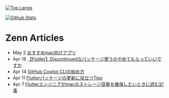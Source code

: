 [![Top Langs](https://github-readme-stats.vercel.app/api/top-langs?username=K9i-0&langs_count=8&layout=compact)](https://github.com/anuraghazra/github-readme-stats)

[![Github Stats](https://github-readme-stats.vercel.app/api?username=K9i-0&count_private=true&show_icons=true)](https://github.com/anuraghazra/github-readme-stats)

# Zenn Articles

<!-- profile updater begin: zenn -->
- May 2 [おすすめmac向けアプリ](https://zenn.dev/k9i/articles/20230502_macapp)
- Apr 18 [【Flutter】Discontinuedなパッケージ使うのやめてもらっていいですか](https://zenn.dev/k9i/articles/ece50eb7315449)
- Apr 14 [GitHub Copilot CLIの始め方](https://zenn.dev/k9i/articles/56920952ce9644)
- Apr 11 [Flutterパッケージの更新に役立つTips](https://zenn.dev/k9i/articles/ffa716e272afaa)
- Apr 7 [Flutterエンジニアがmacのストレージ容量を確保したいときに読む記事](https://zenn.dev/k9i/articles/3e5c9a5f96a554)
<!-- profile updater end: zenn -->

<!--
**K9i-0/K9i-0** is a ✨ _special_ ✨ repository because its `README.md` (this file) appears on your GitHub profile.

Here are some ideas to get you started:

- 🔭 I’m currently working on ...
- 🌱 I’m currently learning ...
- 👯 I’m looking to collaborate on ...
- 🤔 I’m looking for help with ...
- 💬 Ask me about ...
- 📫 How to reach me: ...
- 😄 Pronouns: ...
- ⚡ Fun fact: ...
-->
